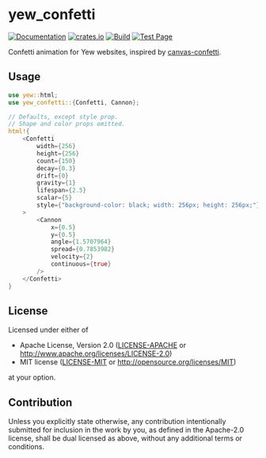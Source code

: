 # yew_confetti

[![Documentation](https://docs.rs/yew_confetti/badge.svg)](https://docs.rs/yew_confetti)
[![crates.io](https://img.shields.io/crates/v/yew_confetti.svg)](https://crates.io/crates/yew_confetti)
[![Build](https://github.com/finnbear/yew_confetti/actions/workflows/build.yml/badge.svg)](https://github.com/finnbear/yew_confetti/actions/workflows/build.yml) 
[![Test Page](https://img.shields.io/badge/Test-page-green)](https://finnbear.github.io/yew_confetti/)

Confetti animation for Yew websites, inspired by [canvas-confetti](https://github.com/catdad/canvas-confetti).

## Usage

```rust
use yew::html;
use yew_confetti::{Confetti, Cannon};

// Defaults, except style prop.
// Shape and color props omitted.
html!{
    <Confetti
        width={256}
        height={256}
        count={150}
        decay={0.3}
        drift={0}
        gravity={1}
        lifespan={2.5}
        scalar={5}
        style={"background-color: black; width: 256px; height: 256px;"}
    >
        <Cannon
            x={0.5}
            y={0.5}
            angle={1.5707964}
            spread={0.7853982}
            velocity={2}
            continuous={true}
        />
    </Confetti>
}
```

## License

Licensed under either of

 * Apache License, Version 2.0
   ([LICENSE-APACHE](LICENSE-APACHE) or http://www.apache.org/licenses/LICENSE-2.0)
 * MIT license
   ([LICENSE-MIT](LICENSE-MIT) or http://opensource.org/licenses/MIT)

at your option.

## Contribution

Unless you explicitly state otherwise, any contribution intentionally submitted
for inclusion in the work by you, as defined in the Apache-2.0 license, shall be
dual licensed as above, without any additional terms or conditions.
